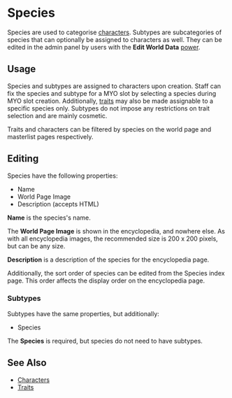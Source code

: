 # Species

Species are used to categorise [characters](characters.md). Subtypes are subcategories of species that can optionally be assigned to characters as well. They can be edited in the admin panel by users with the **Edit World Data** [power](user-ranks.md).

## Usage

Species and subtypes are assigned to characters upon creation. Staff can fix the species and subtype for a MYO slot by selecting a species during MYO slot creation. Additionally, [traits](traits.md) may also be made assignable to a specific species only. Subtypes do not impose any restrictions on trait selection and are mainly cosmetic.

Traits and characters can be filtered by species on the world page and masterlist pages respectively.

## Editing

Species have the following properties:

- Name
- World Page Image
- Description (accepts HTML)

**Name** is the species's name.

The **World Page Image** is shown in the encyclopedia, and nowhere else. As with all encyclopedia images, the recommended size is 200 x 200 pixels, but can be any size.

**Description** is a description of the species for the encyclopedia page.

Additionally, the sort order of species can be edited from the Species index page. This order affects the display order on the encyclopedia page.

### Subtypes

Subtypes have the same properties, but additionally:

- Species

The **Species** is required, but species do not need to have subtypes.

## See Also

- [Characters](characters.md)
- [Traits](traits.md)
